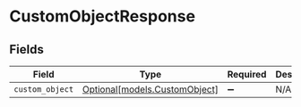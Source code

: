 # CustomObjectResponse


## Fields

| Field                                                      | Type                                                       | Required                                                   | Description                                                |
| ---------------------------------------------------------- | ---------------------------------------------------------- | ---------------------------------------------------------- | ---------------------------------------------------------- |
| `custom_object`                                            | [Optional[models.CustomObject]](../models/customobject.md) | :heavy_minus_sign:                                         | N/A                                                        |